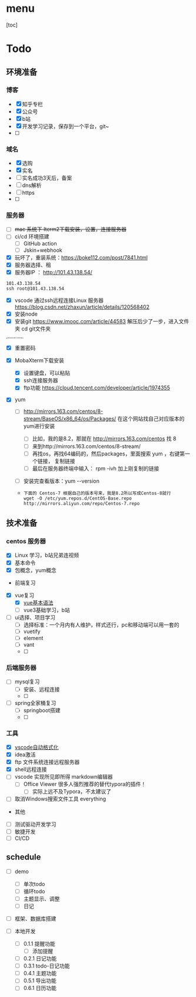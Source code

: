 # menu

[toc]

# Todo

## 环境准备

### 博客

- [x] 知乎专栏
- [x] 公众号
- [x] b站
- [x] 开发学习记录，保存到一个平台，git~
- [ ] 





### 域名

- [x] 选购
- [x] 实名
- [ ] 实名成功3天后，备案
- [ ] dns解析
- [ ] https
- [ ] 



### 服务器

- [ ] ~~mac 系统下 Iterm2下载安装，设置，连接服务器~~
- [ ] ci/cd 环境搭建
  - [ ] GitHub action
  - [ ] Jskin+webhook
- [X] 玩坏了，重装系统：https://boke112.com/post/7841.html
- [X] 服务器选择、租
- [X] 服务器IP ： http://101.43.138.54/

```
101.43.138.54
ssh root@101.43.138.54
```

- [X] vscode 通过ssh远程连接Linux 服务器 https://blog.csdn.net/zhaxun/article/details/120568402
- [X] 安装node
- [X] 安装git https://www.imooc.com/article/44583  解压后少了一步，进入文件夹 cd git文件夹

<img src="https://gitee.com/vacrain/typora_img/raw/master/assets/imgs/2021/2022-04-11_21-35-10_WX20220410-101307@2x.png" alt="WX20220410-101307@2x" style="zoom:25%;" />

- [X] 重置密码
- [X] MobaXterm下载安装

  - [X] 设置键盘，可以粘贴
  - [X] ssh连接服务器
  - [X] ftp功能 https://cloud.tencent.com/developer/article/1974355
- [X] yum

  - [ ] http://mirrors.163.com/centos/8-stream/BaseOS/x86_64/os/Packages/  在这个网站找自己对应版本的yum进行安装

    - [ ] 比如，我的是8.2，那就在 http://mirrors.163.com/centos 找 8
    - [ ] 来到http://mirrors.163.com/centos/8-stream/
    - [ ] 再找os，再找64编码的，然后packages，里面搜索 yum ，右键第一个链接， 复制链接
    - [ ] 最后在服务器终端中输入： rpm -ivh 加上刚复制的链接
  - [ ] 安装完查看版本：yum --version

  - ```
    下面的 Centos-7 根据自己的版本号来，我是8.2所以写成Centos-8就行
    wget -O /etc/yum.repos.d/CentOS-Base.repo http://mirrors.aliyun.com/repo/Centos-7.repo
    ```

## 技术准备

### centos 服务器

- [X] Linux 学习，b站兄弟连视频
- [X] 基本命令
- [X] 包概念，yum概念

- 前端复习

- [X] vue复习
  - [X] [vue基本语法](https://www.runoob.com/vue3/vue3-tutorial.html)
  - [ ] vue3基础学习，b站
- [ ] ui选择、项目学习
  - [ ] 选择标准：一个月内有人维护，样式还行，pc和移动端可以用一套的
  - [ ] vuetify
  - [ ] element
  - [ ] vant
  - [ ]

### 后端服务器

- [ ] mysql复习
  - [ ] 安装、远程连接
  - [ ]
- [ ] spring全家桶复习
  - [ ] springboot搭建
  - [ ]

### 工具

- [X] [vscode自动格式化](https://baijiahao.baidu.com/s?id=1704599223959464441&wfr=spider&for=pc)
- [X] idea激活
- [X] ftp 文件系统连接远程服务器
- [X] shell远程连接
- [ ] vscode 实现所见即所得 markdown编辑器
  - [ ] Office Viewer 很多人强烈推荐的替代typora的插件！
    - [ ] 实际上远不及Typora，不太建议了
- [ ] 取消Windows搜索文件工具 everything

- 其他

- [ ] 测试驱动开发学习
- [ ] 敏捷开发
- [ ] CI/CD

## schedule

- [ ] demo

  - [ ] 单次todo
  - [ ] 循环todo
  - [ ] 主题显示、调整
  - [ ] 日记
- [ ] 框架、数据库搭建
- [ ] 本地开发

  - [ ] 0.1.1 提醒功能
    - [ ] 添加提醒
  - [ ] 0.2.1 日记功能
  - [ ] 0.3.1 todo-日记功能
  - [ ] 0.4.1 主题功能
  - [ ] 0.5.1 导出功能
  - [ ] 0.6.1 日历功能
